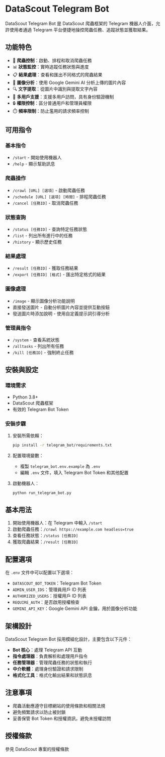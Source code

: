 # DataScout Telegram Bot

DataScout Telegram Bot 是 DataScout 爬蟲框架的 Telegram 機器人介面，允許使用者通過 Telegram 平台便捷地操控爬蟲任務、追蹤狀態並獲取結果。

## 功能特色

- 🔄 **爬蟲控制**：啟動、排程和取消爬蟲任務
- 📊 **狀態監控**：實時追蹤任務狀態與進度
- 📋 **結果處理**：查看和匯出不同格式的爬蟲結果
- 📸 **圖像分析**：使用 Google Gemini AI 分析上傳的圖片內容
- 🔍 **文字提取**：從圖片中識別與提取文字內容
- 👥 **多用戶支援**：支援多用戶訪問，具有身份驗證機制
- 🔒 **權限控制**：區分普通用戶和管理員權限
- ⏱️ **頻率限制**：防止濫用的請求頻率控制

## 可用指令

### 基本指令
- `/start` - 開始使用機器人
- `/help` - 顯示幫助訊息

### 爬蟲操作
- `/crawl [URL] [選項]` - 啟動爬蟲任務
- `/schedule [URL] [選項] [時間]` - 排程爬蟲任務
- `/cancel [任務ID]` - 取消爬蟲任務

### 狀態查詢
- `/status [任務ID]` - 查詢特定任務狀態
- `/list` - 列出所有進行中的任務
- `/history` - 顯示歷史任務

### 結果處理
- `/result [任務ID]` - 獲取任務結果
- `/export [任務ID] [格式]` - 匯出特定格式的結果

### 圖像處理
- `/image` - 顯示圖像分析功能說明
- 直接發送圖片 - 自動分析圖片內容並提供互動按鈕
- 發送圖片時添加說明 - 使用自定義提示詞引導分析

### 管理員指令
- `/system` - 查看系統狀態
- `/alltasks` - 列出所有任務
- `/kill [任務ID]` - 強制終止任務

## 安裝與設定

### 環境需求

- Python 3.8+
- DataScout 爬蟲框架
- 有效的 Telegram Bot Token

### 安裝步驟

1. 安裝所需依賴：
   ```bash
   pip install -r telegram_bot/requirements.txt
   ```

2. 配置環境變數：
   - 複製 `telegram_bot.env.example` 為 `.env`
   - 編輯 `.env` 文件，填入 Telegram Bot Token 和其他配置

3. 啟動機器人：
   ```bash
   python run_telegram_bot.py
   ```

## 基本用法

1. 開始使用機器人：在 Telegram 中輸入 `/start`
2. 啟動爬蟲任務：`/crawl https://example.com headless=true`
3. 查看任務狀態：`/status [任務ID]`
4. 獲取爬蟲結果：`/result [任務ID]`

## 配置選項

在 `.env` 文件中可以配置以下選項：

- `DATASCOUT_BOT_TOKEN`：Telegram Bot Token
- `ADMIN_USER_IDS`：管理員用戶 ID 列表
- `AUTHORIZED_USERS`：授權用戶 ID 列表
- `REQUIRE_AUTH`：是否啟用授權檢查
- `GEMINI_API_KEY`：Google Gemini API 金鑰，用於圖像分析功能

## 架構設計

DataScout Telegram Bot 採用模組化設計，主要包含以下元件：

- **Bot 核心**：處理 Telegram API 互動
- **指令處理器**：負責解析和處理用戶指令
- **任務管理器**：管理爬蟲任務的狀態和執行
- **中介軟體**：處理身份驗證和請求限制
- **格式化工具**：格式化輸出結果和狀態訊息

## 注意事項

- 爬蟲活動應遵守目標網站的使用條款和相關法規
- 避免頻繁請求以防止被封鎖
- 妥善保管 Bot Token 和授權資訊，避免未授權訪問

## 授權條款

參見 DataScout 專案的授權條款
